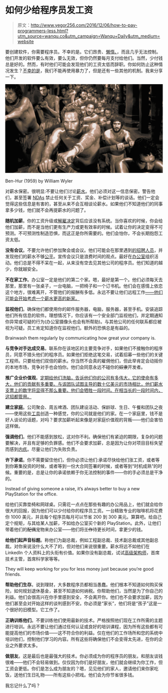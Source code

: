 # 如何少给程序员发工资

> 原文：<http://www.yegor256.com/2016/12/06/how-to-pay-programmers-less.html?utm_source=wanqu.co&utm_campaign=Wanqu+Daily&utm_medium=website>

要创建软件，你需要程序员。不幸的是。它们昂贵、[懒惰、](/2018/04/17/how-to-be-lazy.html)，而且几乎无法控制。他们开发的软件要么有效，要么无效，但你仍然要每月支付给他们。当然，少付钱总是好的。然而，有时他们可能会发现他们的工资太低而辞职。你如何防止这种情况发生？[不幸的是](/2016/01/05/how-to-punish-employees.html)，我们不能再使用暴力了，但是还有一些其他的机制。我来分享一下。

![Ben-Hur (1959) by William Wyler](img/5a9e861795e8e0feff103863ce194314.png)

Ben-Hur (1959) by William Wyler



对薪水保密。很明显:不要让他们讨论[薪水](/2015/07/21/hourly-pay-modern-slavery.html)。他们必须对这一信息保密。警告他们，甚至签署 [NDAs](/2015/05/04/how-to-protect-business-idea.html) 禁止任何关于工资、奖金、补偿计划等的谈话。他们一定会觉得这些信息是有害的，甚至从来不会互相谈论薪水。如果他们不知道他们的同事拿多少钱，他们就不会再提薪水的问题了。

**随机加薪**。你的工资升级或[解雇决定](/2015/09/16/how-to-fire-someone-right.html)背后应该没有系统。当你喜欢的时候，你会给他们加薪，而不是当他们更有生产力或更有效率的时候。试着让你的决定变得不可预测。不可预测性制造恐惧，而这正是你所需要的。他们会怕你，不会长期抱怨工资太低。

**没有会议**。不要允许他们参加聚会或会议。他们可能会在那里遇到[的招聘人员](/2015/09/29/mayonnaise.html)，并发现他们的薪水不够[公平](/2014/10/29/how-much-do-you-cost.html)。宣传会议只是浪费时间的观点。最好在[办公室](/2016/08/05/distributed-teams-are-higher-quality.html)组织活动。他们总是不得不呆在一起，从来没有空去见其他公司的程序员。他们知道的越少，你就越安全。

**不在家工作**。办公室一定是他们的第二个家。嗯，最好是第一个。他们必须每天去那里，那里有一张桌子，一台电脑，一把椅子和一个订书机。他们会在感情上依恋这个地方，很难离开，不管他们的报酬有多低。永远不要让他们远程工作[——他们可能会开始考虑一个薪水更高的新家。](/2016/08/05/distributed-teams-are-higher-quality.html)

**监视他们**。确保他们都使用你的邮件服务器，电脑，服务器，甚至手机。安装追踪他们所有信息的软件。理想情况下，你应该有一个安全部门监视他们，并定期通知你异常或可疑的行为(办公室摄像头也会有所帮助)。与其他公司的任何联系都应被视为可疑。员工肯定知道你在监视他们。额外的恐惧总是有益的。

<aside class="quote">Brainwash them regularly by communicating how great your company is.</aside>

**与竞争对手达成交易**。联系你在该地区的主要竞争对手，如果他们不接触你的程序员，同意不猎头他们的程序员。如果他们拒绝这笔交易，试着招募一些他们的关键工程师。只要给他们双倍的薪水。你当然不会真的雇佣他们，但此举肯定会动摇你的本地市场，竞争对手也会怕你。他们会同意永远不碰你的~~奴隶~~开发者。

**推广企业价值观**。[定期给他们洗脑，告诉他们你的公司有多伟大，它的使命有多大，他们的贡献有多重要。与该团队试图主导的数十亿美元的市场相比，他们薪水支票上的数字将显得不那么重要。他们会牺牲一段时间。在相当长的一段时间内，这招都管用。](/2015/03/02/team-morale-myths-and-reality.html)

**建立家庭**。公司聚会、周五啤酒、团队建设活动、保龄球、生日、午餐和团队之夜——使用这些[工具](/2015/03/02/team-morale-myths-and-reality.html)创造一种感觉，你的公司就是他们的家。在一个家庭里，钱不是好人谈论的话题，对吗？要求加薪听起来像是对家庭价值观的背叛——他们会害怕这样做。

**强调他们**。他们不能感到放松，这对你不利。确保他们有紧迫的期限，复杂的问题要解决，并且有足够的负罪感。他们不会要求加薪，总是因为让你对项目目标失望而感到[内疚](/2019/09/03/injection-of-guilt.html)。尽量让他们为失败负责。

**许下承诺**。你不需要留住他们，但你必须让他们:承诺尽快给他们涨工资，或者等到你筹集投资的时候，或者等到一份大合同签署的时候，或者等到“时机成熟”的时候。重要的是，总是让你的承诺依赖于你无法控制的事件——你的手必须总是干净的。

<aside class="quote">Instead of giving someone a raise, it’s always better to buy a new PlayStation for the office.</aside>

给他们买靠垫椅和网球桌。只需花一点点在那些有趣的办公用品上，他们就会给你很大的回报，因为他们可以少付给你的程序员工资。一台精致专业的咖啡机将花费你 1000 美元，并且每个程序员每月可以节省 200 到 300 美元。算算吧。给自己定个规矩，与其给某人加薪，不如给办公室买个新的 PlayStation。此外，让他们带着他们的~~配偶~~宠物来办公室——他们将~~工作~~待更长时间，拿更少的钱。

**给他们起声音标题**。称他们为副总裁，例如工程副总裁、技术副总裁或其他副总裁。对你来说没什么大不了的，但对他们来说很重要。薪水将远不如他们在 LinkedIn 个人资料上的头衔有价值。如果你没有副总裁，试试[高级架构师](/2014/10/12/who-is-software-architect.html)，首席技术主管，首席科学家等等。

<aside class="quote">They will keep working for you for less money just because you’re good friends.</aside>

**帮助他们生存**。说到理财，大多数程序员都相当愚蠢。他们根本不知道如何购买保险，如何规划退休基金，甚至不知道如何纳税。你帮助他们，当然是为了你自己的利益。他们会很高兴在你手里感到安全，不会离开你。他们也不会要求加薪，因为他们甚至会对开始这样的谈判感到不安。你必须是“家长”，他们将是“孩子”这是一个很好的旧模型。它工作了。

**正确训练他们**。不要训练他们使用最新的技术。严格按照他们现在工作所需的主题进行培训。永远不要让他们通过任何认证或良好的培训课程，因为所有这些都有可能提高他们的市场价值——这不符合你的利益。仅在他们的工作场所和您的系统中培训他们，控制他们学习的内容。所有这些将确保他们不会变得太先进，在你的企业之外要求太多。

**做朋友**。这是最后也是最强大的技术。你必须成为你的程序员的朋友。和朋友谈钱很难——他们不会轻易做到。仅仅因为你们是好朋友，他们就会继续为你工作，但工资会更低。你们是怎么成为朋友的？嗯，见见他们的家人，邀请他们来你家吃饭，送他们生日礼物——所有这些小把戏。他们会为你节省很多钱。

我忘记什么了吗？